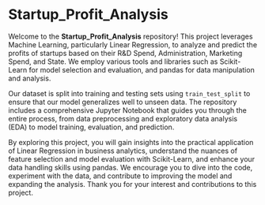 # Startup_Profit_Analysis

Welcome to the **Startup_Profit_Analysis** repository! This project leverages Machine Learning, particularly Linear Regression, to analyze and predict the profits of startups based on their R&D Spend, Administration, Marketing Spend, and State. We employ various tools and libraries such as Scikit-Learn for model selection and evaluation, and pandas for data manipulation and analysis. 

Our dataset is split into training and testing sets using `train_test_split` to ensure that our model generalizes well to unseen data. The repository includes a comprehensive Jupyter Notebook that guides you through the entire process, from data preprocessing and exploratory data analysis (EDA) to model training, evaluation, and prediction.

By exploring this project, you will gain insights into the practical application of Linear Regression in business analytics, understand the nuances of feature selection and model evaluation with Scikit-Learn, and enhance your data handling skills using pandas. We encourage you to dive into the code, experiment with the data, and contribute to improving the model and expanding the analysis. Thank you for your interest and contributions to this project.
